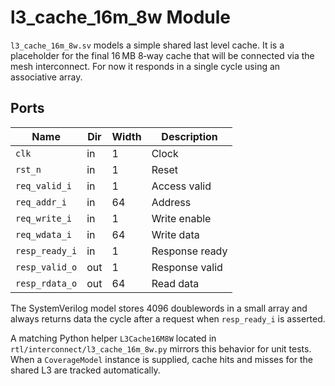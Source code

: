 # l3_cache_16m_8w Module

`l3_cache_16m_8w.sv` models a simple shared last level cache. It is a placeholder
for the final 16 MB 8‑way cache that will be connected via the mesh
interconnect. For now it responds in a single cycle using an associative
array.

## Ports

| Name | Dir | Width | Description |
|------|-----|-------|-------------|
| `clk` | in | 1 | Clock |
| `rst_n` | in | 1 | Reset |
| `req_valid_i` | in | 1 | Access valid |
| `req_addr_i` | in | 64 | Address |
| `req_write_i` | in | 1 | Write enable |
| `req_wdata_i` | in | 64 | Write data |
| `resp_ready_i` | in | 1 | Response ready |
| `resp_valid_o` | out | 1 | Response valid |
| `resp_rdata_o` | out | 64 | Read data |

The SystemVerilog model stores 4096 doublewords in a small array and
always returns data the cycle after a request when `resp_ready_i` is
asserted.

A matching Python helper `L3Cache16M8W` located in
`rtl/interconnect/l3_cache_16m_8w.py` mirrors this behavior for unit
tests. When a `CoverageModel` instance is supplied, cache hits and
misses for the shared L3 are tracked automatically.
